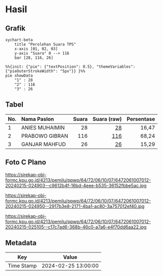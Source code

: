 # Hasil

## Grafik

```mermaid
xychart-beta
    title "Perolehan Suara TPS"
    x-axis [01, 02, 03]
    y-axis "Suara" 0 --> 116
    bar [28, 116, 26]
```

```mermaid
%%{init: {"pie": {"textPosition": 0.5}, "themeVariables": {"pieOuterStrokeWidth": "5px"}} }%%
pie showData
    "1" : 28
    "2" : 116
    "3" : 26
```

## Tabel

| No. | Nama Paslon    | Suara | Suara (raw) | Persentase |
|:--- |:-------------- | -----:| -----------:| ----------:|
| 1   | ANIES MUHAIMIN | 28    | [28][p-1]   | 16,47      |
| 2   | PRABOWO GIBRAN | 116   | [116][p-2]  | 68,24      |
| 3   | GANJAR MAHFUD  | 26    | [26][p-3]   | 15,29      |


[p-1]: https://github.com/gigit-pemilu/pemilu-2024-64-kalimantan-timur/blob/main/pilpres/hitung-suara/sub/64-kalimantan-timur/sub/72-kota-samarinda/sub/06-sungai-kunjang/sub/1007-karang-anyar/sub/012-tps/sub/paslon-1.txt
[p-2]: https://github.com/gigit-pemilu/pemilu-2024-64-kalimantan-timur/blob/main/pilpres/hitung-suara/sub/64-kalimantan-timur/sub/72-kota-samarinda/sub/06-sungai-kunjang/sub/1007-karang-anyar/sub/012-tps/sub/paslon-2.txt
[p-3]: https://github.com/gigit-pemilu/pemilu-2024-64-kalimantan-timur/blob/main/pilpres/hitung-suara/sub/64-kalimantan-timur/sub/72-kota-samarinda/sub/06-sungai-kunjang/sub/1007-karang-anyar/sub/012-tps/sub/paslon-3.txt

## Foto C Plano

https://sirekap-obj-formc.kpu.go.id/4213/pemilu/ppwp/64/72/06/10/07/6472061007012-20240215-024903--c9612b4f-16bd-4eee-b535-36152fbbe5ac.jpg

https://sirekap-obj-formc.kpu.go.id/4213/pemilu/ppwp/64/72/06/10/07/6472061007012-20240215-024950--2917b3e8-2171-4ba1-ac80-3a757012ef40.jpg

https://sirekap-obj-formc.kpu.go.id/4213/pemilu/ppwp/64/72/06/10/07/6472061007012-20240215-025105--c17c7ad6-368b-46c0-a7a6-e4f70dd6aa22.jpg


## Metadata

| Key        | Value               |
| ---------- | ------------------- |
| Time Stamp | 2024-02-25 13:00:00 |



